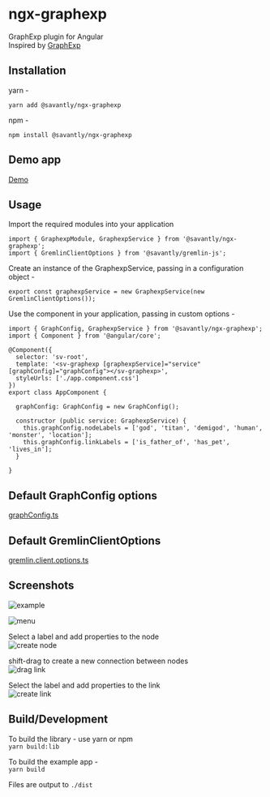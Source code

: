 # ngx-graphexp
GraphExp plugin for Angular  
Inspired by [GraphExp](https://github.com/bricaud/graphexp)  


## Installation  
yarn -  

    yarn add @savantly/ngx-graphexp

npm -  

    npm install @savantly/ngx-graphexp  


## Demo app  
[Demo](./examples/app)  


## Usage  
Import the required modules into your application  

    import { GraphexpModule, GraphexpService } from '@savantly/ngx-graphexp';
    import { GremlinClientOptions } from '@savantly/gremlin-js';  

Create an instance of the GraphexpService, passing in a configuration object -  

    export const graphexpService = new GraphexpService(new GremlinClientOptions());  
    
Use the component in your application, passing in custom options -  

    import { GraphConfig, GraphexpService } from '@savantly/ngx-graphexp';
	import { Component } from '@angular/core';
	
	@Component({
	  selector: 'sv-root',
	  template: '<sv-graphexp [graphexpService]="service" [graphConfig]="graphConfig"></sv-graphexp>',
	  styleUrls: ['./app.component.css']
	})
	export class AppComponent {
	
	  graphConfig: GraphConfig = new GraphConfig();
	
	  constructor (public service: GraphexpService) {
	    this.graphConfig.nodeLabels = ['god', 'titan', 'demigod', 'human', 'monster', 'location'];
	    this.graphConfig.linkLabels = ['is_father_of', 'has_pet', 'lives_in'];
	  }
	
	}


## Default GraphConfig options   

[graphConfig.ts](./src/app/modules/graphexp/graphViz/graphConfig.ts)  

## Default GremlinClientOptions  

[gremlin.client.options.ts](https://github.com/savantly-net/gremlin-js/blob/master/src/gremlin/gremlin.client.options.ts)  


## Screenshots 


![example](./examples/example.png)  

![menu](./examples/example_menu.png)  

Select a label and add properties to the node  
![create node](./examples/example_create_node.png)  

shift-drag to create a new connection between nodes  
![drag link](./examples/example_drag_link.png)  

Select the label and add properties to the link  
![create link](./examples/example_create_link.png)  


## Build/Development

To build the library - use yarn or npm  
`yarn build:lib`  

To build the example app -  
`yarn build`  

Files are output to `./dist`  

